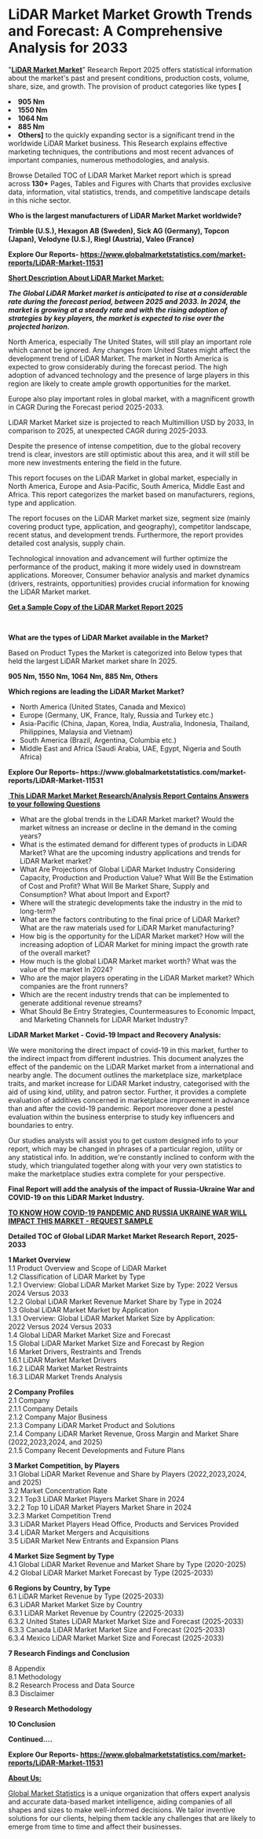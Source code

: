 <H1>LiDAR Market Market Growth Trends and Forecast: A Comprehensive Analysis for 2033</H1><p>"<strong><a href="https://www.globalmarketstatistics.com/market-reports/LiDAR-Market-11531">LiDAR Market Market</a></strong>" Research Report 2025 offers statistical information about the market's past and present conditions, production costs, volume, share, size, and growth. The provision of product categories like types&nbsp;<strong>[<li>905 Nm<li>1550 Nm<li>1064 Nm<li>885 Nm<li>Others]</strong>&nbsp;to the quickly expanding sector is a significant trend in the worldwide LiDAR Market business. This Research explains effective marketing techniques, the contributions and most recent advances of important companies, numerous methodologies, and analysis.</p><p>Browse Detailed TOC of LiDAR Market Market report which is spread across&nbsp;<strong>130+</strong>&nbsp;Pages, Tables and Figures with Charts that provides exclusive data, information, vital statistics, trends, and competitive landscape details in this niche sector.</p><p><strong>Who is the largest manufacturers of LiDAR Market Market worldwide?</strong></p><p><strong>Trimble (U.S.), Hexagon AB (Sweden), Sick AG (Germany), Topcon (Japan), Velodyne (U.S.), Riegl (Austria), Valeo (France)</strong></p><p><strong>Explore Our Reports-&nbsp;<a href="https://www.globalmarketstatistics.com/market-reports/LiDAR-Market-11531">https://www.globalmarketstatistics.com/market-reports/LiDAR-Market-11531</a></strong></p><p><strong><u>Short Description About LiDAR Market Market:</u></strong></p><p><strong><em>The Global LiDAR Market market is anticipated to rise at a considerable rate during the forecast period, between 2025 and 2033. In 2024, the market is growing at a steady rate and with the rising adoption of strategies by key players, the market is expected to rise over the projected horizon.</em></strong></p><p>North America, especially The United States, will still play an important role which cannot be ignored. Any changes from United States might affect the development trend of LiDAR Market. The market in North America is expected to grow considerably during the forecast period. The high adoption of advanced technology and the presence of large players in this region are likely to create ample growth opportunities for the market.</p><p>Europe also play important roles in global market, with a magnificent growth in CAGR During the Forecast period 2025-2033.</p><p>LiDAR Market Market size is projected to reach Multimillion USD by 2033, In comparison to 2025, at unexpected CAGR during 2025-2033.</p><p>Despite the presence of intense competition, due to the global recovery trend is clear, investors are still optimistic about this area, and it will still be more new investments entering the field in the future.</p><p>This report focuses on the LiDAR Market in global market, especially in North America, Europe and Asia-Pacific, South America, Middle East and Africa. This report categorizes the market based on manufacturers, regions, type and application.</p><p>The report focuses on the LiDAR Market market size, segment size (mainly covering product type, application, and geography), competitor landscape, recent status, and development trends. Furthermore, the report provides detailed cost analysis, supply chain.</p><p>Technological innovation and advancement will further optimize the performance of the product, making it more widely used in downstream applications. Moreover, Consumer behavior analysis and market dynamics (drivers, restraints, opportunities) provides crucial information for knowing the LiDAR Market market.</p><p><strong><u>Get a Sample Copy of the LiDAR Market Report 2025</u></strong></p><p>&nbsp;</p><p><strong>What are the types of LiDAR Market available in the Market?</strong></p><p>Based on Product Types the Market is categorized into Below types that held the largest LiDAR Market market share In 2025.</p><p><strong>905 Nm, 1550 Nm, 1064 Nm, 885 Nm, Others</strong></p><p><strong>Which regions are leading the LiDAR Market Market?</strong></p><ul><li>North America (United States, Canada and Mexico)</li><li>Europe (Germany, UK, France, Italy, Russia and Turkey etc.)</li><li>Asia-Pacific (China, Japan, Korea, India, Australia, Indonesia, Thailand, Philippines, Malaysia and Vietnam)</li><li>South America (Brazil, Argentina, Columbia etc.)</li><li>Middle East and Africa (Saudi Arabia, UAE, Egypt, Nigeria and South Africa)</li></ul><p><strong>Explore Our Reports&ndash;&nbsp;https://www.globalmarketstatistics.com/market-reports/LiDAR-Market-11531</strong></p><p><strong><u>&nbsp;This LiDAR Market Market Research/Analysis Report Contains Answers to your following Questions</u></strong></p><ul><li>What are the global trends in the LiDAR Market market? Would the market witness an increase or decline in the demand in the coming years?</li><li>What is the estimated demand for different types of products in LiDAR Market? What are the upcoming industry applications and trends for LiDAR Market market?</li><li>What Are Projections of Global LiDAR Market Industry Considering Capacity, Production and Production Value? What Will Be the Estimation of Cost and Profit? What Will Be Market Share, Supply and Consumption? What about Import and Export?</li><li>Where will the strategic developments take the industry in the mid to long-term?</li><li>What are the factors contributing to the final price of LiDAR Market? What are the raw materials used for LiDAR Market manufacturing?</li><li>How big is the opportunity for the LiDAR Market market? How will the increasing adoption of LiDAR Market for mining impact the growth rate of the overall market?</li><li>How much is the global LiDAR Market market worth? What was the value of the market In 2024?</li><li>Who are the major players operating in the LiDAR Market market? Which companies are the front runners?</li><li>Which are the recent industry trends that can be implemented to generate additional revenue streams?</li><li>What Should Be Entry Strategies, Countermeasures to Economic Impact, and Marketing Channels for LiDAR Market Industry?</li></ul><p><strong>LiDAR Market Market - Covid-19 Impact and Recovery Analysis:</strong></p><p>We were monitoring the direct impact of covid-19 in this market, further to the indirect impact from different industries. This document analyzes the effect of the pandemic on the LiDAR Market market from a international and nearby angle. The document outlines the marketplace size, marketplace traits, and market increase for LiDAR Market industry, categorised with the aid of using kind, utility, and patron sector. Further, it provides a complete evaluation of additives concerned in marketplace improvement in advance than and after the covid-19 pandemic. Report moreover done a pestel evaluation within the business enterprise to study key influencers and boundaries to entry.</p><p>Our studies analysts will assist you to get custom designed info to your report, which may be changed in phrases of a particular region, utility or any statistical info. In addition, we're constantly inclined to conform with the study, which triangulated together along with your very own statistics to make the marketplace studies extra complete for your perspective.</p><p><strong>Final Report will add the analysis of the impact of Russia-Ukraine War and COVID-19 on this LiDAR Market Industry.</strong></p><p><strong><u><a href="https://www.globalmarketstatistics.com/market-reports/LiDAR-Market-11531">TO KNOW HOW COVID-19 PANDEMIC AND RUSSIA UKRAINE WAR WILL IMPACT THIS MARKET - REQUEST SAMPLE</a></u></strong></p><p><strong>Detailed TOC of Global LiDAR Market Market Research Report, 2025-2033</strong></p><p><strong>1 Market Overview</strong><br /> 1.1 Product Overview and Scope of LiDAR Market<br /> 1.2 Classification of LiDAR Market by Type<br /> 1.2.1 Overview: Global LiDAR Market Market Size by Type: 2022&nbsp;Versus 2024 Versus 2033<br /> 1.2.2 Global LiDAR Market Revenue Market Share by Type in 2024<br /> 1.3 Global LiDAR Market Market by Application<br /> 1.3.1 Overview: Global LiDAR Market Market Size by Application: 2022&nbsp;Versus 2024 Versus 2033<br /> 1.4 Global LiDAR Market Market Size and Forecast<br /> 1.5 Global LiDAR Market Market Size and Forecast by Region<br /> 1.6 Market Drivers, Restraints and Trends<br /> 1.6.1 LiDAR Market Market Drivers<br /> 1.6.2 LiDAR Market Market Restraints<br /> 1.6.3 LiDAR Market Trends Analysis</p><p><strong>2 Company Profiles</strong><br /> 2.1 Company<br /> 2.1.1 Company Details<br /> 2.1.2 Company Major Business<br /> 2.1.3 Company LiDAR Market Product and Solutions<br /> 2.1.4 Company LiDAR Market Revenue, Gross Margin and Market Share (2022,2023,2024, and 2025)<br /> 2.1.5 Company Recent Developments and Future Plans</p><p><strong>3 Market Competition, by Players</strong><br /> 3.1 Global LiDAR Market Revenue and Share by Players (2022,2023,2024, and 2025)<br /> 3.2 Market Concentration Rate<br /> 3.2.1 Top3 LiDAR Market Players Market Share in 2024<br /> 3.2.2 Top 10 LiDAR Market Players Market Share in 2024<br /> 3.2.3 Market Competition Trend<br /> 3.3 LiDAR Market Players Head Office, Products and Services Provided<br /> 3.4 LiDAR Market Mergers and Acquisitions<br /> 3.5 LiDAR Market New Entrants and Expansion Plans</p><p><strong>4 Market Size Segment by Type</strong><br /> 4.1 Global LiDAR Market Revenue and Market Share by Type (2020-2025)<br /> 4.2 Global LiDAR Market Market Forecast by Type (2025-2033)</p><p><strong>6 Regions by Country, by Type</strong><br /> 6.1 LiDAR Market Revenue by Type (2025-2033)<br /> 6.3 LiDAR Market Market Size by Country<br /> 6.3.1 LiDAR Market Revenue by Country (22025-2033)<br /> 6.3.2 United States LiDAR Market Market Size and Forecast (2025-2033)<br /> 6.3.3 Canada LiDAR Market Market Size and Forecast (2025-2033)<br /> 6.3.4 Mexico LiDAR Market Market Size and Forecast (2025-2033)</p><p><strong>7 Research Findings and Conclusion</strong></p><p>8 Appendix<br /> 8.1 Methodology<br /> 8.2 Research Process and Data Source<br /> 8.3 Disclaimer</p><p><strong>9 Research Methodology</strong></p><p><strong>10 Conclusion</strong></p><p><strong>Continued&hellip;.</strong></p><p><strong>Explore Our Reports-&nbsp;<a href="https://www.globalmarketstatistics.com/market-reports/LiDAR-Market-11531">https://www.globalmarketstatistics.com/market-reports/LiDAR-Market-11531</a></strong></p><p><strong><u>About Us:</u></strong></p><p><a href="https://www.globalmarketstatistics.com/">Global Market Statistics</a> is a unique organization that offers expert analysis and accurate data-based market intelligence, aiding companies of all shapes and sizes to make well-informed decisions. We tailor inventive solutions for our clients, helping them tackle any challenges that are likely to emerge from time to time and affect their businesses.</p><p>&nbsp;</p>
